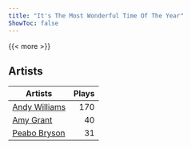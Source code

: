 ```yaml
---
title: "It's The Most Wonderful Time Of The Year"
ShowToc: false
---
```


{{< more >}}

## Artists
Artists | Plays 
----- | -----: 
[Andy Williams](/artists/andy-williams-16425) | 170
[Amy Grant](/artists/amy-grant-3053) | 40
[Peabo Bryson](/artists/peabo-bryson-38840) | 31

